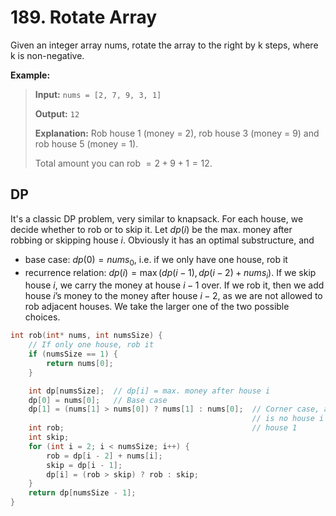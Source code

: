 # 189. Rotate Array

Given an integer array nums, rotate the array to the right by k steps, where k is non-negative.

 
**Example:**

> **Input:** `nums = [2, 7, 9, 3, 1]`
> 
> **Output:** `12`
> 
> **Explanation:** Rob house $1$ (money = $2$), rob house $3$ (money = $9$) and rob house $5$ (money = $1$).
>
> Total amount you can rob $= 2 + 9 + 1 = 12$.


## DP

It's a classic DP problem, very similar to knapsack. For each house, we decide whether to rob or to skip it. Let $dp(i)$ be the max. money after robbing or skipping house $i$. Obviously it has an optimal substructure, and

* base case: $dp(0) = nums_0$, i.e. if we only have one house, rob it
* recurrence relation: $dp(i) = \max(dp(i - 1), dp(i - 2) + nums_i)$. If we skip house $i$, we carry the money at house $i - 1$ over. If we rob it, then we add house $i$’s money to the money after house $i - 2$, as we are not allowed to rob adjacent houses. We take the larger one of the two possible choices.

```c
int rob(int* nums, int numsSize) {
    // If only one house, rob it
    if (numsSize == 1) {
        return nums[0];
    }

    int dp[numsSize];  // dp[i] = max. money after house i
    dp[0] = nums[0];   // Base case
    dp[1] = (nums[1] > nums[0]) ? nums[1] : nums[0];  // Corner case, as there
                                                      // is no house i - 2 for
    int rob;                                          // house 1 
    int skip;
    for (int i = 2; i < numsSize; i++) {
        rob = dp[i - 2] + nums[i];
        skip = dp[i - 1];
        dp[i] = (rob > skip) ? rob : skip;
    }
    return dp[numsSize - 1];
}
```
